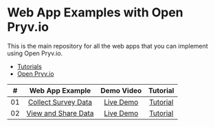 # Web App Examples with Open Pryv.io

This is the main repository for all the web apps that you can implement using Open Pryv.io.

- [Tutorials](https://www.linktotutorials.com)
- [Open Pryv.io](https://github.com/pryv/open-pryv.io)

|  #  |      Web App Example           | Demo Video | Tutorial |
| :-: | :----------------------------: | :--------: |:-------: |
| 01  |       [Collect Survey Data](collect-survey-data/)  | [Live Demo](https://pryv.github.io/app-web-examples/collect-survey-data/)  | [Tutorial](collect-survey-data/tutorial.md)
| 02  |     [View and Share Data](view-and-share/)    | [Live Demo](https://pryv.github.io/app-web-examples/view-and-share/)  |[Tutorial](/view-and-share/tutorial.md)
